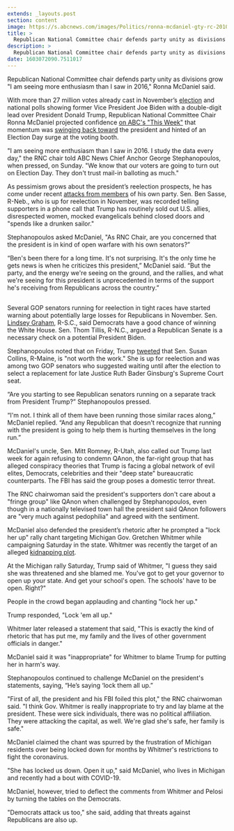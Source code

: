 ```yaml
--- 
extends: _layouts.post 
section: content 
image: https://s.abcnews.com/images/Politics/ronna-mcdaniel-gty-rc-201017_1602964094587_hpMain_16x9_992.jpg 
title: > 
  Republican National Committee chair defends party unity as divisions grow 
description: > 
  Republican National Committee chair defends party unity as divisions grow "I am seeing more enthusiasm than I saw in 2016," Ronna McDaniel said.As pessimism grows about the president’s reelection prospects, he has come under recent attacks from members of his own party.It's the only time he gets news is when he criticizes this president,” McDaniel said.Sen. Thom Tillis, R-N.C., argued a Republican Senate is a necessary check on a potential President Biden.“Are you starting to see Republican senators running on a separate track from President Trump?” Stephanopoulos pressed. 
date: 1603072090.7511017 
--- 
```

<div><p>Republican National Committee chair defends party unity as divisions grow "I am seeing more enthusiasm than I saw in 2016," Ronna McDaniel said.</p><p id="_ap_link_election_Elections_">With more than 27 million votes already cast in November&#8217;s <a href="https://abcnews.go.com/alerts/elections" id="_ap_link_election_Elections_" target="_blank">election</a> and national polls showing former Vice President Joe Biden with a double-digit lead over President Donald Trump, Republican National Committee Chair Ronna McDaniel projected confidence <a href="https://abcnews.go.com/Politics/dems-wh-48-hours-reach-stimulus-agreement-election/story?id=73672906" target="_blank">on ABC's "This Week"</a> that momentum was <a href="https://abcnews.go.com/Politics/house-decide-president/story?id=73640149" target="_blank">swinging back toward</a> the president and hinted of an Election Day surge at the voting booth.</p><p>"I am seeing more enthusiasm than I saw in 2016. I study the data every day," the RNC chair told ABC News Chief Anchor George Stephanopoulos, when pressed, on Sunday. "We know that our voters are going to turn out on Election Day. They don't trust mail-in balloting as much."</p><p class="Ad incontentTeads incontentTeads--story ad-slot"></p><p>As pessimism grows about the president&#8217;s reelection prospects, he has come under recent <a href="https://abcnews.go.com/Politics/trump-blasts-sasse-twitter-critical-comments/story?id=73672202" target="_blank">attacks from members</a> of his own party. Sen. Ben Sasse, R-Neb., who is up for reelection in November, was recorded telling supporters in a phone call that Trump has routinely sold out U.S. allies, disrespected women, mocked evangelicals behind closed doors and "spends like a drunken sailor."</p><p class="ContentList__Item"></p><p>Stephanopoulos asked McDaniel, "As RNC Chair, are you concerned that the president is in kind of open warfare with his own senators?&#8221;</p><p>&#8220;Ben's been there for a long time. It's not surprising. It's the only time he gets news is when he criticizes this president,&#8221; McDaniel said. &#8220;But the party, and the energy we're seeing on the ground, and the rallies, and what we're seeing for this president is unprecedented in terms of the support he's receiving from Republicans across the country.&#8221;</p><p class="ScrollSpy_container"><p></p></p><p class="RatioFrame aspect-ratio--auto"></p><img class="" alt="PHOTO: Chair of the Republican National Committee Ronna McDaniel stands on stage in the the Mellon Auditorium while addressing the Republican National Convention on Aug. 24, 2020. in Washington." src="data:image/gif;base64,R0lGODlhAQABAIAAAAAAAP///yH5BAEAAAAALAAAAAABAAEAAAIBRAA7"><p class="Caption__Wrapper"></p><p id="_ap_link_Lindsey Graham_LindseyGraham_">Several GOP senators running for reelection in tight races have started warning about potentially large losses for Republicans in November. Sen. <a href="https://abcnews.go.com/alerts/lindsey-graham" id="_ap_link_Lindsey Graham_LindseyGraham_" target="_blank">Lindsey Graham</a>, R-S.C., said Democrats have a good chance of winning the White House. Sen. Thom Tillis, R-N.C., argued a Republican Senate is a necessary check on a potential President Biden.</p><p>Stephanopoulos noted that on Friday, Trump <a href="https://twitter.com/realDonaldTrump/status/1317081982166323200" target="_blank">tweeted</a> that Sen. Susan Collins, R-Maine, is "not worth the work." She is up for reelection and was among two GOP senators who suggested waiting until after the election to select a replacement for late Justice Ruth Bader Ginsburg's Supreme Court seat.</p><p class="Ad incontentTeads2 incontentTeads2--story ad-slot"></p><p>&#8220;Are you starting to see Republican senators running on a separate track from President Trump?&#8221; Stephanopoulos pressed.</p><p>&#8220;I'm not. I think all of them have been running those similar races along,&#8221; McDaniel replied. &#8220;And any Republican that doesn't recognize that running with the president is going to help them is hurting themselves in the long run.&#8221;</p><p>McDaniel's uncle, Sen. Mitt Romney, R-Utah, also called out Trump last week for again refusing to condemn QAnon, the far-right group that has alleged conspiracy theories that Trump is facing a global network of evil elites, Democrats, celebrities and their "deep state" bureaucratic counterparts. The FBI has said the group poses a domestic terror threat.</p><p>The RNC chairwoman said the president's supporters don't care about a "fringe group" like QAnon when challenged by Stephanopoulos, even though in a nationally televised town hall the president said QAnon followers are "very much against pedophilia" and agreed with the sentiment.</p><p class="ContentList__Item"></p><p>McDaniel also defended the president&#8217;s rhetoric after he prompted a "lock her up" rally chant targeting Michigan Gov. Gretchen Whitmer while campaigning Saturday in the state. Whitmer was recently the target of an alleged <a href="https://abcnews.go.com/US/8th-person-arrested-alleged-plot-kidnap-michigan-gov/story?id=73637771" target="_blank">kidnapping plot</a>.</p><p>At the Michigan rally Saturday, Trump said of Whitmer, "I guess they said she was threatened and she blamed me. You've got to get your governor to open up your state. And get your school's open. The schools' have to be open. Right?"</p><p>People in the crowd began applauding and chanting "lock her up."</p><p>Trump responded, "Lock 'em all up."</p><p>Whitmer later released a statement that said, "This is exactly the kind of rhetoric that has put me, my family and the lives of other government officials in danger."</p><p>McDaniel said it was "inappropriate" for Whitmer to blame Trump for putting her in harm's way.</p><p>Stephanopoulos continued to challenge McDaniel on the president's statements, saying, &#8220;He&#8217;s saying &#8216;lock them all up.&#8221;</p><p>"First of all, the president and his FBI foiled this plot," the RNC chairwoman said. "I think Gov. Whitmer is really inappropriate to try and lay blame at the president. These were sick individuals, there was no political affiliation. They were attacking the capital, as well. We're glad she's safe, her family is safe."</p><p class="ContentList__Item"></p><p>McDaniel claimed the chant was spurred by the frustration of Michigan residents over being locked down for months by Whitmer's restrictions to fight the coronavirus.</p><p>"She has locked us down. Open it up," said McDaniel, who lives in Michigan and recently had a bout with COVID-19.</p><p>McDaniel, however, tried to deflect the comments from Whitmer and Pelosi by turning the tables on the Democrats.</p><p>"Democrats attack us too," she said, adding that threats against Republicans are also up.</p></div>